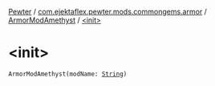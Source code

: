 [Pewter](../../index.md) / [com.ejektaflex.pewter.mods.commongems.armor](../index.md) / [ArmorModAmethyst](index.md) / [&lt;init&gt;](./-init-.md)

# &lt;init&gt;

`ArmorModAmethyst(modName: `[`String`](https://kotlinlang.org/api/latest/jvm/stdlib/kotlin/-string/index.html)`)`